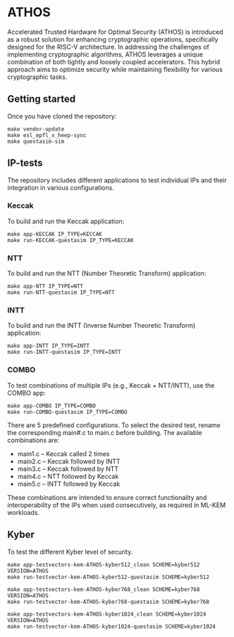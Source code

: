 # ATHOS


Accelerated Trusted Hardware for Optimal Security (ATHOS) is introduced as a robust solution for enhancing cryptographic operations, specifically designed for the RISC-V architecture. In addressing the challenges of implementing cryptographic algorithms, ATHOS leverages a unique combination of both tightly and loosely coupled accelerators. This hybrid approach aims to optimize security while maintaining flexibility for various cryptographic tasks.


## Getting started

Once you have cloned the repository:
```
make vendor-update
make esl_epfl_x_heep-sync
make questasim-sim
```

## IP-tests
The repository includes different applications to test individual IPs and their integration in various configurations.

### Keccak
To build and run the Keccak application:
```
make app-KECCAK IP_TYPE=KECCAK 
make run-KECCAK-questasim IP_TYPE=KECCAK

```

### NTT
To build and run the NTT (Number Theoretic Transform) application:
```
make app-NTT IP_TYPE=NTT
make run-NTT-questasim IP_TYPE=NTT

```


### INTT
To build and run the INTT (Inverse Number Theoretic Transform) application:
```
make app-INTT IP_TYPE=INTT
make run-INTT-questasim IP_TYPE=INTT
```


### COMBO
To test combinations of multiple IPs (e.g., Keccak + NTT/INTT), use the COMBO app:
```
make app-COMBO IP_TYPE=COMBO
make run-COMBO-questasim IP_TYPE=COMBO
```
There are 5 predefined configurations. To select the desired test, rename the corresponding main#.c to main.c before building. The available combinations are:
- main1.c – Keccak called 2 times
- main2.c – Keccak followed by INTT
- main3.c – Keccak followed by NTT
- main4.c – NTT followed by Keccak
- main5.c – INTT followed by Keccak

These combinations are intended to ensure correct functionality and interoperability of the IPs when used consecutively, as required in ML-KEM workloads.


## Kyber
To test the different Kyber level of security.

```
make app-testvectors-kem-ATHOS-kyber512_clean SCHEME=kyber512 VERSION=ATHOS
make run-testvector-kem-ATHOS-kyber512-questasim SCHEME=kyber512
```

```
make app-testvectors-kem-ATHOS-kyber768_clean SCHEME=kyber768 VERSION=ATHOS
make run-testvector-kem-ATHOS-kyber768-questasim SCHEME=kyber768
```

```
make app-testvectors-kem-ATHOS-kyber1024_clean SCHEME=kyber1024 VERSION=ATHOS
make run-testvector-kem-ATHOS-kyber1024-questasim SCHEME=kyber1024
```